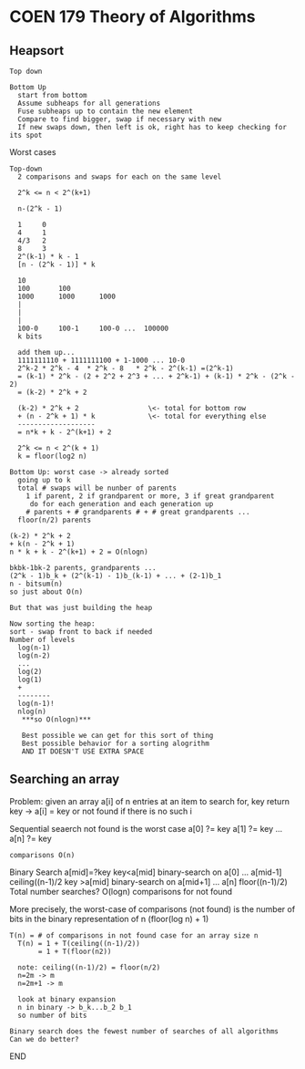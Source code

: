 # COEN 179 Theory of Algorithms

## Heapsort

    Top down

    Bottom Up
      start from bottom
      Assume subheaps for all generations
      Fuse subheaps up to contain the new element
      Compare to find bigger, swap if necessary with new
      If new swaps down, then left is ok, right has to keep checking for its spot

  Worst cases

    Top-down
      2 comparisons and swaps for each on the same level

      2^k <= n < 2^(k+1)

      n-(2^k - 1)

      1     0
      4     1
      4/3   2
      8     3
      2^(k-1) * k - 1
      [n - (2^k - 1)] * k

      10
      100       100
      1000      1000      1000
      |
      |
      |
      100-0     100-1     100-0 ...  100000
      k bits

      add them up...
      1111111110 + 1111111100 + 1-1000 ... 10-0
      2^k-2 * 2^k - 4  * 2^k - 8   * 2^k - 2^(k-1) =(2^k-1)
      = (k-1) * 2^k - (2 + 2^2 + 2^3 + ... + 2^k-1) + (k-1) * 2^k - (2^k - 2)
      = (k-2) * 2^k + 2

      (k-2) * 2^k + 2                 \<- total for bottom row
      + (n - 2^k + 1) * k             \<- total for everything else
      -------------------
      = n*k + k - 2^(k+1) + 2

      2^k <= n < 2^(k + 1)
      k = floor(log2 n)

    Bottom Up: worst case -> already sorted
      going up to k
      total # swaps will be nunber of parents
        1 if parent, 2 if grandparent or more, 3 if great grandparent
         do for each generation and each generation up
        # parents + # grandparents # + # great grandparents ...
      floor(n/2) parents

    (k-2) * 2^k + 2
    + k(n - 2^k + 1)
    n * k + k - 2^(k+1) + 2 = O(nlogn)

    bkbk-1bk-2 parents, grandparents ...
    (2^k - 1)b_k + (2^(k-1) - 1)b_(k-1) + ... + (2-1)b_1
    n - bitsum(n)
    so just about O(n)

    But that was just building the heap

    Now sorting the heap:
    sort - swap front to back if needed
    Number of levels
      log(n-1)
      log(n-2)
      ...
      log(2)
      log(1)
      +
      --------
      log(n-1)!
      nlog(n)
       ***so O(nlogn)***

       Best possible we can get for this sort of thing
       Best possible behavior for a sorting alogrithm
       AND IT DOESN'T USE EXTRA SPACE

## Searching an array

  Problem: given an array a\[i] of n entries at an item to search for, key
    return key -> a\[i] = key
     or
    not found if there is no such i

  Sequential seaerch
    not found is the worst case
    a\[0] ?= key
    a\[1] ?= key
    ...
    a\[n] ?= key

    comparisons O(n)

  Binary Search
    a\[mid]=?key
      key\<a\[mid]
        binary-search on a\[0] ... a\[mid-1]
          ceiling((n-1)/2
      key >a\[mid]
        binary-search on a\[mid+1] ... a\[n]
          floor((n-1)/2)
    Total number searches? O(logn) comparisons for not found

  More precisely, the worst-case of comparisons (not found) is
    the number of bits in the binary representation of n
    (floor(log n) + 1)

    T(n) = # of comparisons in not found case for an array size n
      T(n) = 1 + T(ceiling((n-1)/2))
           = 1 + T(floor(n2))

      note: ceiling((n-1)/2) = floor(n/2)
      n=2m -> m
      n=2m+1 -> m

      look at binary expansion
      n in binary -> b_k...b_2 b_1
      so number of bits

    Binary search does the fewest number of searches of all algorithms
    Can we do better?

END
